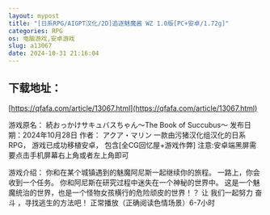 ```yaml
---
layout: mypost
title: "[日系RPG/AIGPT汉化/2D]追逐魅魔酱 WZ 1.0版[PC+安卓/1.72g]"
categories: RPG
os: 电脑游戏,安卓游戏
slug: a13067
date: 2024-10-31 21:16:04
---
```


## 下载地址：

[https://qfafa.com/article/13067.html](https://qfafa.com/article/13067.html)

游戏原名：
続おっかけサキュバスちゃん～The Book of Succubus～
发布日期：2024年10月28日
作者： アクア・マリン
一款由污猪汉化组汉化的日系RPG，
游戏已成功移植安卓，
包含\[全CG回忆屋+游戏作弊\]
注意:安卓端黑屏需要点击手机屏幕右上角或者左上角即可

游戏介绍：
你和在某个城镇遇到的魅魔阿尼斯一起继续你的旅程。
一路上，你会收到一个任务。
你和阿尼斯在研究过程中迷失在一个神秘的世界中。
这是一个魅魔统治的世界，也是一个怪物女孩横行的危险顽皮的世界！？ 让 我们一起努力
奋斗
，寻找逃生的方法吧！ 正常播放（正确阅读色情场景）6-7小时